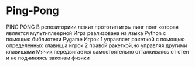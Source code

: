 # Ping-Pong
PING PONG
В репозиториии лежит прототип игры пинг понг которая является мультиплеерной
Игра реализована на языка Python с помощью библиотеки Pygame
Игрок 1 управляет ракеткой с помощью определенных клавиш,а игрок 2 правой ракеткой,но управляя другими клавишами
Мячик передвигается самостоятельно отталкиваясь от стен и не подчиняясь законам физики
